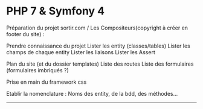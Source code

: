 # PHP 7 & Symfony 4





Préparation du projet sortir.com / Les Compositeurs(copyright à créer en footer du site) :

Prendre connaissance du projet
Lister les entity (classes/tables)
Lister les champs de chaque entity
Lister les liaisons
Lister les Assert

Plan du site (et du dossier templates)
Liste des routes
Liste des formulaires (formulaires imbriqués ?)

Prise en main du framework css

Etablir la nomenclature :
Noms des entity, de la bdd, des méthodes...

-------------------------------------------------------------------------------------------
